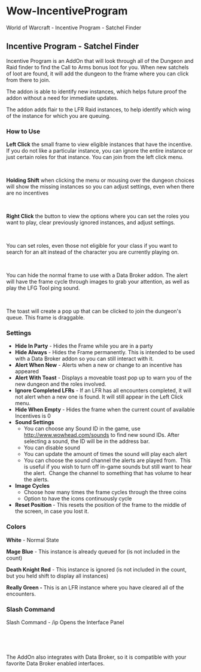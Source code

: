 # Wow-IncentiveProgram
World of Warcraft - Incentive Program - Satchel Finder
<h2 id="w-incentive-program-satchel-finder">Incentive Program - Satchel Finder</h2>
<p>Incentive Program is an AddOn that will look through all of the Dungeon and Raid finder to find the Call to Arms bonus loot for you. When new satchels of loot are found, it will add the dungeon to the frame where you can click from there to join.</p>
<p>The addon is able to identify new instances, which helps future proof the addon without a need for immediate updates.</p>
<p>The addon adds flair to the LFR Raid instances, to help identify which wing of the instance for which you are queuing.</p>
<h3 id="w-how-to-use">How to Use</h3>
<p><strong>Left Click</strong> the small frame to view eligible instances that have the incentive. If you do not like a particular instance, you can ignore the entire instance or just certain roles for that instance. You can join from the left click menu.</p>
<p>&nbsp;</p>
<p><strong>Holding Shift</strong> when clicking the menu or mousing over the dungeon choices will show the missing instances so you can adjust settings, even when there are no incentives</p>
<p>&nbsp;</p>
<p><strong>Right Click</strong> the button to view the options where you can set the roles you want to play, clear previously ignored instances, and adjust settings.</p>
<p>&nbsp;</p>
<p>You can set roles, even those not eligible for your class if you want to search for an alt instead of the character you are currently playing on.</p>
<p>&nbsp;</p>
<p>You can hide the normal frame to use with a Data Broker addon. The alert will have the frame cycle through images to grab your attention, as well as play the LFG Tool ping sound.</p>
<p>&nbsp;</p>
<p>The toast will create a pop up that can be clicked to join the dungeon's queue. This frame is draggable.</p>
<h3 id="w-settings">Settings</h3>
<ul>
<li><strong>Hide In Party</strong> - Hides the Frame while you are in a party</li>
<li><strong>Hide Always</strong> - Hides the Frame permanently. This is intended to be used with a Data Broker addon so you can still interact with it.&nbsp;</li>
<li><strong>Alert When New</strong> - Alerts when a new or change to an incentive has appeared</li>
<li><strong>Alert With Toast</strong> - Displays a moveable toast pop up to warn you of the new dungeon and the roles involved.</li>
<li><strong>Ignore Completed LFRs</strong> - If an LFR has all encounters completed, it will not alert when a new one is found. It will still appear in the Left Click menu.</li>
<li><strong>Hide When Empty</strong> - Hides the frame when the current count of available Incentives is 0</li>
<li><strong>Sound Settings</strong>
<ul>
<li>You can choose any Sound ID in the game, use <a href="http://www.wowhead.com/sounds">http://www.wowhead.com/sounds</a> to find new sound IDs. After selecting a sound, the ID will be in the address bar.</li>
<li>You can disable sound</li>
<li>You can update the amount of times the sound will play each alert</li>
<li>You can choose the sound channel the alerts are played from. &nbsp;This is useful if you wish to turn off in-game sounds but still want to hear the alert. &nbsp;Change the channel to something that has volume to hear the alerts.</li>
</ul>
</li>
<li><strong>Image Cycles</strong>
<ul>
<li>Choose how many times the frame cycles through the three coins</li>
<li>Option to have the icons continuously cycle</li>
</ul>
</li>
<li><strong>Reset Position&nbsp;</strong>- This resets the position of the frame to the middle of the screen, in case you lost it.</li>
</ul>
<h3 id="w-colors">Colors</h3>
<p><strong>White</strong> - Normal State</p>
<p><strong>Mage Blue</strong> - This instance is already queued for (is not included in the count)</p>
<p><strong>Death Knight Red</strong> - This instance is ignored (is not included in the count, but you held shift to display all instances)</p>
<p><strong>Really Green -&nbsp;</strong>This is an LFR instance where you have cleared all of the encounters.</p>
<h3 id="w-slash-command">Slash Command</h3>
<p>Slash Command - /ip Opens the Interface Panel</p>
<p>&nbsp;</p>
<p>&nbsp;</p>
<p>The AddOn also integrates with Data Broker, so it is compatible with your favorite Data Broker enabled interfaces.</p>
